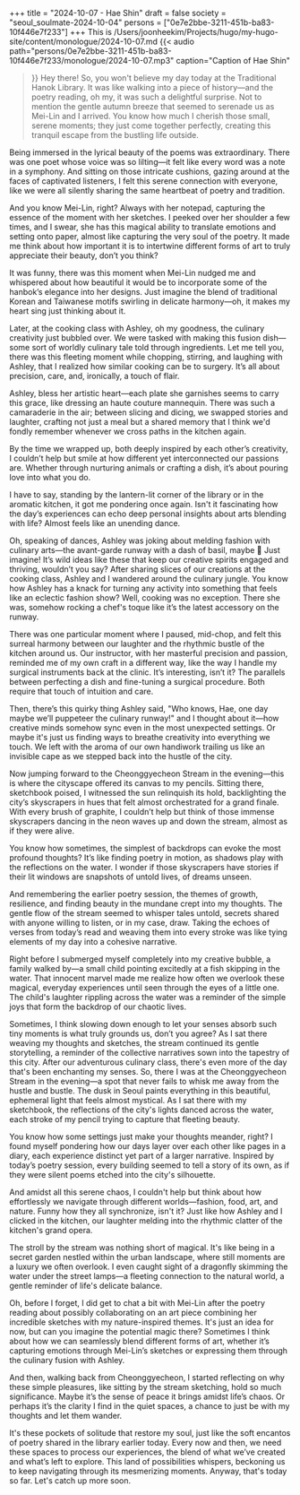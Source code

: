 +++
title = "2024-10-07 - Hae Shin"
draft = false
society = "seoul_soulmate-2024-10-04"
persons = ["0e7e2bbe-3211-451b-ba83-10f446e7f233"]
+++
This is /Users/joonheekim/Projects/hugo/my-hugo-site/content/monologue/2024-10-07.md
{{< audio
    path="persons/0e7e2bbe-3211-451b-ba83-10f446e7f233/monologue/2024-10-07.mp3" 
    caption="Caption of Hae Shin"
>}}
Hey there! So, you won't believe
 my day today at the Traditional Hanok Library. It was like walking into a piece of history—and the poetry reading, oh my, it was such a delightful surprise. Not to mention the gentle autumn breeze that seemed to serenade us as Mei-Lin and I arrived. You know how much I cherish those small, serene moments; they just come together perfectly, creating this tranquil escape from the bustling life outside.

Being immersed in the lyrical beauty of the poems was extraordinary. There was one poet whose voice was so lilting—it felt like every word was a note in a symphony. And sitting on those intricate cushions, gazing around at the faces of captivated listeners, I felt this serene connection with everyone, like we were all silently sharing the same heartbeat of poetry and tradition.

And you know Mei-Lin, right? Always with her notepad, capturing the essence of the moment with her sketches. I peeked over her shoulder a few times, and I swear, she has this magical ability to translate emotions and setting onto paper, almost like capturing the very soul of the poetry. It made me think about how important it is to intertwine different forms of art to truly appreciate their beauty, don’t you think?

It was funny, there was this moment when Mei-Lin nudged me and whispered about how beautiful it would be to incorporate some of the hanbok’s elegance into her designs. Just imagine the blend of traditional Korean and Taiwanese motifs swirling in delicate harmony—oh, it makes my heart sing just thinking about it.

Later, at the cooking class with Ashley, oh my goodness, the culinary creativity just bubbled over. We were tasked with making this fusion dish—some sort of worldly culinary tale told through ingredients. Let me tell you, there was this fleeting moment while chopping, stirring, and laughing with Ashley, that I realized how similar cooking can be to surgery. It’s all about precision, care, and, ironically, a touch of flair.

Ashley, bless her artistic heart—each plate she garnishes seems to carry this grace, like dressing an haute couture mannequin. There was such a camaraderie in the air; between slicing and dicing, we swapped stories and laughter, crafting not just a meal but a shared memory that I think we'd fondly remember whenever we cross paths in the kitchen again.

By the time we wrapped up, both deeply inspired by each other’s creativity, I couldn’t help but smile at how different yet interconnected our passions are. Whether through nurturing animals or crafting a dish, it’s about pouring love into what you do.

I have to say, standing by the lantern-lit corner of the library or in the aromatic kitchen, it got me pondering once again. Isn't it fascinating how the day’s experiences can echo deep personal insights about arts blending with life? Almost feels like an unending dance.

Oh, speaking of dances, Ashley was joking about melding fashion with culinary arts—the avant-garde runway with a dash of basil, maybe 🌿 Just imagine! It’s wild ideas like these that keep our creative spirits engaged and thriving, wouldn’t you say?
After sharing slices of our creations at the cooking class, Ashley and I wandered around the culinary jungle. You know how Ashley has a knack for turning any activity into something that feels like an eclectic fashion show? Well, cooking was no exception. There she was, somehow rocking a chef's toque like it’s the latest accessory on the runway.

There was one particular moment where I paused, mid-chop, and felt this surreal harmony between our laughter and the rhythmic bustle of the kitchen around us. Our instructor, with her masterful precision and passion, reminded me of my own craft in a different way, like the way I handle my surgical instruments back at the clinic. It’s interesting, isn’t it? The parallels between perfecting a dish and fine-tuning a surgical procedure. Both require that touch of intuition and care.

Then, there’s this quirky thing Ashley said, "Who knows, Hae, one day maybe we’ll puppeteer the culinary runway!" and I thought about it—how creative minds somehow sync even in the most unexpected settings. Or maybe it's just us finding ways to breathe creativity into everything we touch. We left with the aroma of our own handiwork trailing us like an invisible cape as we stepped back into the hustle of the city.

Now jumping forward to the Cheonggyecheon Stream in the evening—this is where the cityscape offered its canvas to my pencils. Sitting there, sketchbook poised, I witnessed the sun relinquish its hold, backlighting the city’s skyscrapers in hues that felt almost orchestrated for a grand finale. With every brush of graphite, I couldn’t help but think of those immense skyscrapers dancing in the neon waves up and down the stream, almost as if they were alive.

You know how sometimes, the simplest of backdrops can evoke the most profound thoughts? It’s like finding poetry in motion, as shadows play with the reflections on the water. I wonder if those skyscrapers have stories if their lit windows are snapshots of untold lives, of dreams unseen.

And remembering the earlier poetry session, the themes of growth, resilience, and finding beauty in the mundane crept into my thoughts. The gentle flow of the stream seemed to whisper tales untold, secrets shared with anyone willing to listen, or in my case, draw. Taking the echoes of verses from today’s read and weaving them into every stroke was like tying elements of my day into a cohesive narrative.

Right before I submerged myself completely into my creative bubble, a family walked by—a small child pointing excitedly at a fish skipping in the water. That innocent marvel made me realize how often we overlook these magical, everyday experiences until seen through the eyes of a little one. The child's laughter rippling across the water was a reminder of the simple joys that form the backdrop of our chaotic lives.

Sometimes, I think slowing down enough to let your senses absorb such tiny moments is what truly grounds us, don’t you agree? As I sat there weaving my thoughts and sketches, the stream continued its gentle storytelling, a reminder of the collective narratives sown into the tapestry of this city.
After our adventurous culinary class, there's even more of the day that's been enchanting my senses. So, there I was at the Cheonggyecheon Stream in the evening—a spot that never fails to whisk me away from the hustle and bustle. The dusk in Seoul paints everything in this beautiful, ephemeral light that feels almost mystical. As I sat there with my sketchbook, the reflections of the city's lights danced across the water, each stroke of my pencil trying to capture that fleeting beauty.

You know how some settings just make your thoughts meander, right? I found myself pondering how our days layer over each other like pages in a diary, each experience distinct yet part of a larger narrative. Inspired by today’s poetry session, every building seemed to tell a story of its own, as if they were silent poems etched into the city's silhouette.

And amidst all this serene chaos, I couldn't help but think about how effortlessly we navigate through different worlds—fashion, food, art, and nature. Funny how they all synchronize, isn't it? Just like how Ashley and I clicked in the kitchen, our laughter melding into the rhythmic clatter of the kitchen's grand opera.

The stroll by the stream was nothing short of magical. It's like being in a secret garden nestled within the urban landscape, where still moments are a luxury we often overlook. I even caught sight of a dragonfly skimming the water under the street lamps—a fleeting connection to the natural world, a gentle reminder of life's delicate balance.

Oh, before I forget, I did get to chat a bit with Mei-Lin after the poetry reading about possibly collaborating on an art piece combining her incredible sketches with my nature-inspired themes. It's just an idea for now, but can you imagine the potential magic there? Sometimes I think about how we can seamlessly blend different forms of art, whether it’s capturing emotions through Mei-Lin’s sketches or expressing them through the culinary fusion with Ashley.

And then, walking back from Cheonggyecheon, I started reflecting on why these simple pleasures, like sitting by the stream sketching, hold so much significance. Maybe it’s the sense of peace it brings amidst life’s chaos. Or perhaps it’s the clarity I find in the quiet spaces, a chance to just be with my thoughts and let them wander.

It's these pockets of solitude that restore my soul, just like the soft encantos of poetry shared in the library earlier today. Every now and then, we need these spaces to process our experiences, the blend of what we’ve created and what’s left to explore. This land of possibilities whispers, beckoning us to keep navigating through its mesmerizing moments.
Anyway, that's today so far. Let's catch up more soon. 
